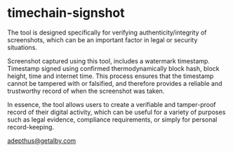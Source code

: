 # timechain-signshot

The tool is designed specifically for verifying authenticity/integrity of screenshots, which can be an important factor in legal or security situations. 

Screenshot captured using this tool, includes a watermark timestamp. Timestamp signed using confirmed thermodynamically block hash, block height, time and internet time. This process ensures that the timestamp cannot be tampered with or falsified, and therefore provides a reliable and trustworthy record of when the screenshot was taken. 

In essence, the tool allows users to create a verifiable and tamper-proof record of their digital activity, which can be useful for a variety of purposes such as legal evidence, compliance requirements, or simply for personal record-keeping.

adepthus@getalby.com
